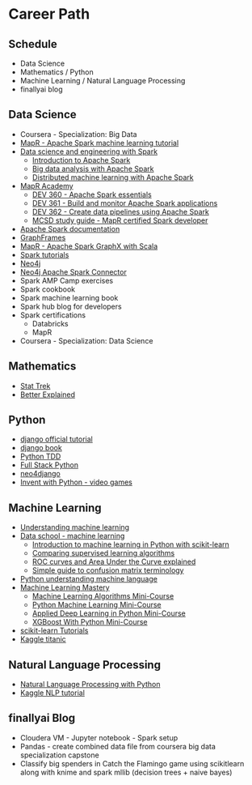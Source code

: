 # Career Path #

## Schedule ##
+ Data Science
+ Mathematics / Python
+ Machine Learning / Natural Language Processing
+ finallyai blog

## Data Science ##
+ Coursera - Specialization: Big Data 
+ [MapR - Apache Spark machine learning tutorial](https://www.mapr.com/blog/apache-spark-machine-learning-tutorial)
+ [Data science and engineering with Spark](https://courses.edx.org/dashboard/programs/21/data-science-and-engineering-with-spark)
  - [Introduction to Apache Spark](https://www.edx.org/course/introduction-apache-spark-uc-berkeleyx-cs105x)
  - [Big data analysis with Apache Spark](https://www.edx.org/course/big-data-analysis-apache-spark-uc-berkeleyx-cs110x)
  - [Distributed machine learning with Apache Spark](https://courses.edx.org/courses/course-v1:BerkeleyX+CS120x+2T2016/info)
+ [MapR Academy](http://learn.mapr.com/)
  - [DEV 360 - Apache Spark essentials](http://learn.mapr.com/dev-360-apache-spark-essentials)
  - [DEV 361 - Build and monitor Apache Spark applications](http://learn.mapr.com/dev-361-build-and-monitor-apache-spark-applications)
  - [DEV 362 - Create data pipelines using Apache Spark](http://learn.mapr.com/dev-362-create-data-pipelines-using-apache-spark)
  - [MCSD study guide - MapR certified Spark developer](http://learn.mapr.com/free-spark-certification-study-guide)
+ [Apache Spark documentation](http://spark.apache.org/docs/latest/)
+ [GraphFrames](http://graphframes.github.io/index.html)
+ [MapR - Apache Spark GraphX with Scala](https://www.mapr.com/blog/how-get-started-using-apache-spark-graphx-scala)
+ [Spark tutorials](http://sparktutorials.net/)
+ [Neo4j](https://neo4j.com/developer/get-started/)
+ [Neo4j Apache Spark Connector](https://neo4j.com/blog/neo4j-3-0-apache-spark-connector/)
+ Spark AMP Camp exercises
+ Spark cookbook
+ Spark machine learning book
+ Spark hub blog for developers
+ Spark certifications
  - Databricks
  - MapR
+ Coursera - Specialization: Data Science

## Mathematics ##
+ [Stat Trek](http://stattrek.com/)
+ [Better Explained](https://betterexplained.com/)

## Python ##
+ [django official tutorial](https://docs.djangoproject.com/en/1.10/intro/tutorial01/)
+ [django book](http://djangobook.com/)
+ [Python TDD](http://www.obeythetestinggoat.com/)
+ [Full Stack Python](https://www.fullstackpython.com/)
+ [neo4django](https://neo4django.readthedocs.io/en/latest/index.html)
+ [Invent with Python - video games](http://inventwithpython.com/)

## Machine Learning ##
+ [Understanding machine learning](https://github.com/faameem/machine-learning/tree/master/understanding-machine-learning)
+ [Data school - machine learning](http://www.dataschool.io/tag/machine-learning/)
  - [Introduction to machine learning in Python with scikit-learn](http://www.dataschool.io/machine-learning-with-scikit-learn/)
  - [Comparing supervised learning algorithms](http://www.dataschool.io/comparing-supervised-learning-algorithms/)
  - [ROC curves and Area Under the Curve explained](http://www.dataschool.io/roc-curves-and-auc-explained/)
  - [Simple guide to confusion matrix terminology](http://www.dataschool.io/simple-guide-to-confusion-matrix-terminology/)
+ [Python understanding machine language](https://github.com/faameem/machine-learning/tree/master/python-understanding-machine-learning)
+ [Machine Learning Mastery](http://machinelearningmastery.com/)
  - [Machine Learning Algorithms Mini-Course](http://machinelearningmastery.com/machine-learning-algorithms-mini-course/)
  - [Python Machine Learning Mini-Course](http://machinelearningmastery.com/python-machine-learning-mini-course/)
  - [Applied Deep Learning in Python Mini-Course](http://machinelearningmastery.com/applied-deep-learning-in-python-mini-course/)
  - [XGBoost With Python Mini-Course](http://machinelearningmastery.com/xgboost-python-mini-course/)
+ [scikit-learn Tutorials](http://scikit-learn.org/stable/tutorial/index.html)
+ [Kaggle titanic](https://www.kaggle.com/c/titanic)

## Natural Language Processing ##
+ [Natural Language Processing with Python](http://www.nltk.org/book/)
+ [Kaggle NLP tutorial](https://www.kaggle.com/c/word2vec-nlp-tutorial)

## finallyai Blog ##
+ Cloudera VM - Jupyter notebook - Spark setup
+ Pandas - create combined data file from coursera big data specialization capstone
+ Classify big spenders in Catch the Flamingo game using scikitlearn along with knime and spark mllib (decision trees + naive bayes)
